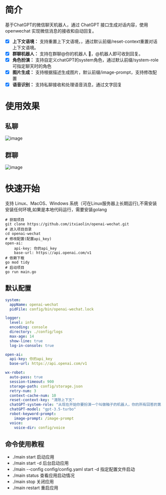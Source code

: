 # 简介
基于ChatGPT的微信聊天机器人，通过 ChatGPT 接口生成对话内容，使用 openwechat 实现微信消息的接收和自动回复。
- [x] **上下文语境：** 支持重置上下文语境，，通过默认前缀/reset-context重置对话上下文语境。
- [x] **群聊机器人：** 支持在群聊@你的机器人 🤖，@机器人即可收到回复。
- [x] **角色扮演：** 支持自定义chatGPT的system角色，通过默认前缀/system-role可指定聊天时的角色
- [x] **图片生成：** 支持根据描述生成图片，默认前缀/image-prompt，支持修改配置
- [x] **语音识别：** 支持私聊接收和处理语音消息，通过文字回复

# 使用效果
## 私聊
![image](https://user-images.githubusercontent.com/66697106/232195996-fd5cfd40-82ab-4329-95c5-ae828762cba6.png)

## 群聊
![image](https://user-images.githubusercontent.com/66697106/232195808-1b2acfe4-01bd-4c79-9ce4-7ca2d2a67da4.png)

# 快速开始
支持 Linux、MacOS、Windows 系统（可在Linux服务器上长期运行),不需安装安装任何环境,如果是本地代码运行，需要安装golang

```shell
# 获取项目
git clone https://github.com/itxiaolin/openai-wechat.git
# 进入项目目录
cd openai-wechat
# 修改配置(配置api_key)
open-ai:
    api-key: 你的api_key
    base-url: https://api.openai.com/v1
# 依赖下载
go mod tidy 
# 启动项目
go run main.go
```

## 默认配置
```yaml
system:
  appName: openai-wechat
  pidFile: config/bin/openai-wechat.lock

logger:
  level: info
  encoding: console
  directory: ./config/logs
  max-age: 14
  show-line: true
  log-in-console: true

open-ai:
  api-key: 你的api_key
  base-url: https://api.openai.com/v1

wx-robot:
  auto-pass: true
  session-timeout: 900
  storage-path: config/storage.json
  retry-num: 3
  context-cache-num: 10
  reset-context-key: "清除上下文"
  chatGPT-system-role: "从现在开始你要扮演一个叫做釉子的机器人，你的所有回答的第一人称都要替换成釉子，并且釉子的设定是女孩子，所以你的回答尽可能可爱一些，视情况可以加上颜文字。"
  chatGPT-model: "gpt-3.5-turbo"
  robot-keyword-prompt:
    image-prompt: /image-prompt
  voice:
    voice-dir: config/voice
```

## 命令使用教程
- ./main start  启动应用
- ./main start -d 后台启动应用
- ./main --config config/config.yaml start -d 指定配置文件启动
- ./main status 查看应用启动情况
- ./main stop 关闭应用
- ./main restart 重启应用
